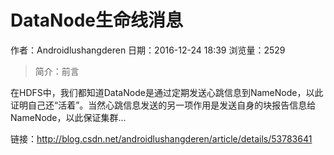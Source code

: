 # DataNode生命线消息
作者：Androidlushangderen
日期：2016-12-24 18:39
浏览量：2529
> 简介：前言



在HDFS中，我们都知道DataNode是通过定期发送心跳信息到NameNode，以此证明自己还“活着”。当然心跳信息发送的另一项作用是发送自身的块报告信息给NameNode，以此保证集群...

 链接：http://blog.csdn.net/androidlushangderen/article/details/53783641

